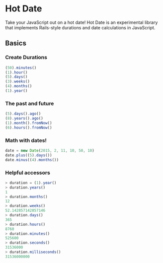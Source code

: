 # Hot Date

Take your JavaScript out on a hot date! Hot Date is an experimental library that
implements Rails-style durations and date calculations in JavaScript.

## Basics

### Create Durations
```javascript
(50).minutes()
(1).hour()
(5).days()
(3).weeks()
(4).months()
(1).year()
```

### The past and future
```javascript
(5).days().ago()
(8).years().ago()
(1).month().fromNow()
(6).hours().fromNow()
```

### Math with dates!
```javascript
date = new Date(2015, 2, 11, 10, 50, 10)
date.plus((5).days())
date.minus((4).months())
```

### Helpful accessors
```javascript
> duration = (1).year()
> duration.years()
1
> duration.months()
12
> duration.weeks()
52.142857142857146
> duration.days()
365
> duration.hours()
8760
> duration.minutes()
525600
> duration.seconds()
31536000
> duration.milliseconds()
31536000000
```